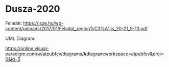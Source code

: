 # Dusza-2020

Feladat:
https://isze.hu/wp-content/uploads/2017/01/Feladat_region%C3%A1lis_20-21_9-13.pdf

UML Diagram:

https://online.visual-paradigm.com/w/atpubfcv/diagrams/#diagram:workspace=atpubfcv&proj=0&id=5
